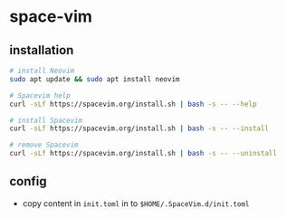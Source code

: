 # space-vim

## installation
```bash
# install Neovim
sudo apt update && sudo apt install neovim

# Spacevim help
curl -sLf https://spacevim.org/install.sh | bash -s -- --help

# install Spacevim
curl -sLf https://spacevim.org/install.sh | bash -s -- --install

# remove Spacevim
curl -sLf https://spacevim.org/install.sh | bash -s -- --uninstall
```

## config
- copy content in `init.toml` in to `$HOME/.SpaceVim.d/init.toml`
